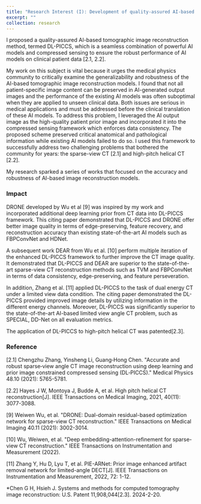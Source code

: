 ```yaml
---
title: "Research Interest (I): Development of quality-assured AI-based image reconstruction framework"
excerpt: ""
collection: research
---
```


I proposed a quality-assured AI-based tomographic image reconstruction method, termed DL-PICCS, which is a seamless combination of powerful AI models and compressed sensing to ensure the robust performance of AI models on clinical patient data [2.1, 2.2].

My work on this subject is vital because it urges the medical physics community to critically examine the generalizability and robustness of the AI-based tomographic image reconstruction models. I found that not all patient-specific image content can be preserved in AI-generated output images and the performance of the existing AI models was often suboptimal when they are applied to unseen clinical data. Both issues are serious in medical applications and must be addressed before the clinical translation of these AI models.
To address this problem, I leveraged the AI output image as the high-quality patient prior image and incorporated it into the compressed sensing framework which enforces data consistency. The proposed scheme preserved critical anatomical and pathological information while existing AI models failed to do so. I used this framework to successfully address two challenging problems that bothered the community for years: the sparse-view CT [2.1] and high-pitch helical CT [2.2].

My research sparked a series of works that focused on the accuracy and robustness of AI-based image reconstruction models.

### Impact
DRONE developed by Wu et al [9] was inspired by my work and incorporated additional deep learning prior from CT data into DL-PICCS framework. This citing paper demonstrated that DL-PICCS and DRONE offer better image quality in terms of edge-preserving, feature recovery, and reconstruction accuracy than existing state-of-the-art AI models such as FBPConvNet and HDNet.

A subsequent work DEAR from Wu et al. [10] perform multiple iteration of the enhanced DL-PICCS framework to further improve the CT image quality. It demonstrated that DL-PICCS and DEAR are superior to the state-of-the-art sparse-view CT reconstruction methods such as TVM and FBPConvNet in terms of data consistency, edge-preserving, and feature perseveration.

In addition, Zhang et al. [11] applied DL-PICCS to the task of dual energy CT under a limited view data condition. The citing paper demonstrated the DL-PICCS provided improved image details by utilizing information in the different energy channels. Moreover, DL-PICCS was significantly superior to the state-of-the-art AI-based limited view angle CT problem, such as SPECIAL, DD-Net on all evaluation metrics.

The application of DL-PICCS to high-pitch helical CT was patented[2.3].

### Reference
[2.1] Chengzhu Zhang, Yinsheng Li, Guang‐Hong Chen. "Accurate and robust sparse‐view angle CT image reconstruction using deep learning and prior image constrained compressed sensing (DL‐PICCS)." Medical Physics 48.10 (2021): 5765-5781.

[2.2] Hayes J W, Montoya J, Budde A, et al. High pitch helical CT reconstruction[J]. IEEE Transactions on Medical Imaging, 2021, 40(11): 3077-3088.

[9] Weiwen Wu, et al. "DRONE: Dual-domain residual-based optimization network for sparse-view CT reconstruction." IEEE Transactions on Medical Imaging 40.11 (2021): 3002-3014.

[10] Wu, Weiwen, et al. "Deep embedding-attention-refinement for sparse-view CT reconstruction." IEEE Transactions on Instrumentation and Measurement (2022).

[11] Zhang Y, Hu D, Lyu T, et al. PIE-ARNet: Prior image enhanced artifact removal network for limited-angle DECT[J]. IEEE Transactions on Instrumentation and Measurement, 2022, 72: 1-12.

*Chen G H, Hsieh J. Systems and methods for computed tomography image reconstruction: U.S. Patent 11,908,044[2.3]. 2024-2-20.